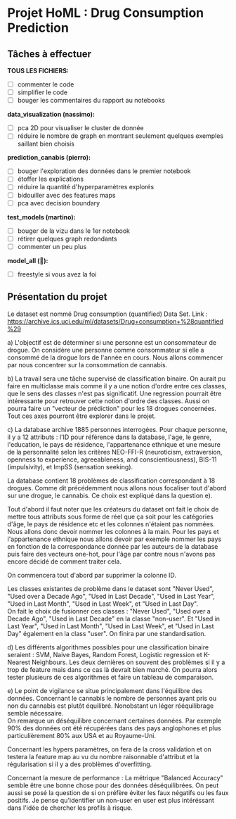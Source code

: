 # Projet HoML  : Drug Consumption Prediction

## Tâches à effectuer

<!-- TODO : Ajouter / Modifier les tâches
Pour cocher : [x]   -->
**TOUS LES FICHIERS:**
   - [ ] commenter le code
   - [ ] simplifier le code
   - [ ] bouger les commentaires du rapport au notebooks

**data_visualization (nassimo):**
   - [ ] pca 2D pour visualiser le cluster de donnée
   - [ ] réduire le nombre de graph en montrant seulement quelques exemples saillant bien choisis

**prediction_canabis (pierro):**
   - [ ] bouger l'exploration des données dans le premier notebook
   - [ ] étoffer les explications
   - [ ] réduire la quantité d'hyperparamètres explorés
   - [ ] bidouiller avec des features maps
   - [ ] pca avec decision boundary

**test_models (martino):**
   - [ ] bouger de la vizu dans le 1er notebook
   - [ ] rétirer quelques graph redondants
   - [ ] commenter un peu plus

**model_all (🙏):**
   - [ ] freestyle si vous avez la foi


## Présentation du projet
Le dataset est nommé Drug consumption (quantified) Data Set.
Link : <https://archive.ics.uci.edu/ml/datasets/Drug+consumption+%28quantified%29>

a) L'objectif est de déterminer si une personne est un consommateur de drogue. On considère une personne comme consommateur si elle a consommé de la drogue lors de l'année en cours. Nous allons commencer par nous concentrer sur la consommation de cannabis.

b) La travail sera une tâche supervisé de classification binaire. 
On aurait pu faire en multiclasse mais comme il y a une notion d'ordre entre ces classes, que le sens des classes n'est pas significatif. Une regression pourrait être intéressante pour retrouver cette notion d'ordre des classes. Aussi on pourra faire un "vecteur de prédiction" pour les 18 drogues concernées.
Tout ces axes pourront être explorer dans le projet.

c) La database archive 1885 personnes interrogées. Pour chaque personne, il y a 12 attributs : l'ID pour référence dans la database, l'age, le genre, l'education, le pays de résidence, l'appartenance ethnique et une mesure de la personnalité selon les critères NEO-FFI-R (neuroticism, extraversion, openness to experience, agreeableness, and conscientiousness), BIS-11 (impulsivity), et ImpSS (sensation seeking).

La database contient 18 problèmes de classification correspondant à 18 drogues. Comme dit précédemment nous allons nous focaliser tout d'abord sur une drogue, le cannabis. Ce choix est expliqué dans la question e).

Tout d'abord il faut noter que les créateurs du dataset ont fait le choix de mettre tous attributs sous forme de réel que ça soit pour les catégories d'âge, le pays de résidence etc et les colonnes n'étaient pas nommées. Nous allons donc devoir nommer les colonnes à la main. Pour les pays et l'appartenance ethnique nous allons devoir par exemple nommer les pays en fonction de la correspondance donnée par les auteurs de la database puis faire des vecteurs one-hot, pour l'âge par contre nous n'avons pas encore décidé de comment traiter cela.

On commencera tout d'abord par supprimer la colonne ID.

Les classes existantes de problème dans le dataset sont "Never Used", "Used over a Decade Ago", "Used in Last Decade", "Used in Last Year", "Used in Last Month", "Used in Last Week", et "Used in Last Day".\
On fait le choix de fusionner ces classes : "Never Used", "Used over a Decade Ago", "Used in Last Decade" en la classe "non-user".
Et "Used in Last Year", "Used in Last Month", "Used in Last Week", et "Used in Last Day" également en la class "user".
On finira par une standardisation.

d) Les différents algorithmes possibles pour une classification binaire seraient : SVM, Naive Bayes, Random Forest, Logistic regression et K-Nearest Neighbours. Les deux dernières on souvent des problèmes si il y a trop de feature mais dans ce cas là devrait bien marché.
On pourra alors tester plusieurs de ces algorithmes et faire un tableau de comparaison.

e) Le point de vigilance se situe principalement dans l'équilibre des données. Concernant le cannabis le nombre de personnes ayant pris ou non du cannabis est plutôt équilibré. Nonobstant un léger rééquilibrage semble nécessaire.\
On remarque un déséquilibre concernant certaines données. Par exemple 90% des données ont été récupérées dans des pays anglophones et plus particulièrement 80% aux USA et au Royaume-Uni.

Concernant les hypers paramètres, on fera de la cross validation et on testera la feature map au vu du nombre raisonnable d'attribut et la régularisation si il y a des problèmes d'overfitting.

Concernant la mesure de performance :
La métrique "Balanced Accuracy" semble être une bonne chose pour des données déséquilibrées. On peut aussi se posé la question de si on préfère éviter les faux négatifs ou les faux positifs. Je pense qu'identifier un non-user en user est plus intéréssant dans l'idée de chercher les profils à risque.
